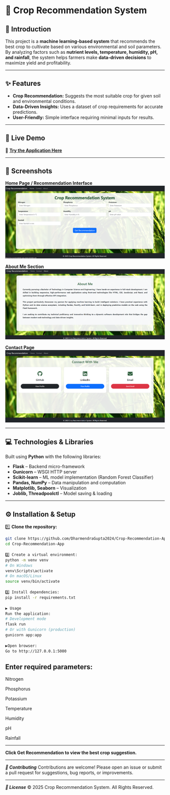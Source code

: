 # 🌾 Crop Recommendation System

## 📖 Introduction
This project is a **machine learning-based system** that recommends the best crop to cultivate based on various environmental and soil parameters.  
By analyzing factors such as **nutrient levels, temperature, humidity, pH, and rainfall**, the system helps farmers make **data-driven decisions** to maximize yield and profitability.

---

## ✨ Features
- **Crop Recommendation:** Suggests the most suitable crop for given soil and environmental conditions.  
- **Data-Driven Insights:** Uses a dataset of crop requirements for accurate predictions.  
- **User-Friendly:** Simple interface requiring minimal inputs for results.  

---

## 🚀 Live Demo
🔗 **[Try the Application Here](https://crop-recommendation-app-project.onrender.com)**

---

## 📸 Screenshots

**Home Page / Recommendation Interface**  
![Home Page](https://raw.githubusercontent.com/DharmendraGupta2024/Crop-Recommendation-App/main/images/home-page.png)

**About Me Section**  
![About Me](https://raw.githubusercontent.com/DharmendraGupta2024/Crop-Recommendation-App/main/images/about-me.png)

**Contact Page**  
![Contact Page](https://raw.githubusercontent.com/DharmendraGupta2024/Crop-Recommendation-App/main/images/contact-page.png)

---

## 💻 Technologies & Libraries
Built using **Python** with the following libraries:
- **Flask** – Backend micro-framework
- **Gunicorn** – WSGI HTTP server
- **Scikit-learn** – ML model implementation (Random Forest Classifier)
- **Pandas, NumPy** – Data manipulation and computation
- **Matplotlib, Seaborn** – Visualization
- **Joblib, Threadpoolctl** – Model saving & loading

---

## ⚙️ Installation & Setup

1️⃣ **Clone the repository:**
```bash
git clone https://github.com/DharmendraGupta2024/Crop-Recommendation-App.git
cd Crop-Recommendation-App

2️⃣ Create a virtual environment:
python -m venv venv
# On Windows
venv\Scripts\activate
# On macOS/Linux
source venv/bin/activate

3️⃣ Install dependencies:
pip install -r requirements.txt

▶️ Usage
Run the application:
# Development mode
flask run
# Or with Gunicorn (production)
gunicorn app:app

▶️Open browser:
Go to http://127.0.0.1:5000
```


## Enter required parameters:

Nitrogen

Phosphorus

Potassium

Temperature

Humidity

pH

Rainfall


---
**Click Get Recommendation to view the best crop suggestion.**


---
***🤝 Contributing***
Contributions are welcome! Please open an issue or submit a pull request for suggestions, bug reports, or improvements.


---
***📜 License***
© 2025 Crop Recommendation System. All Rights Reserved.

